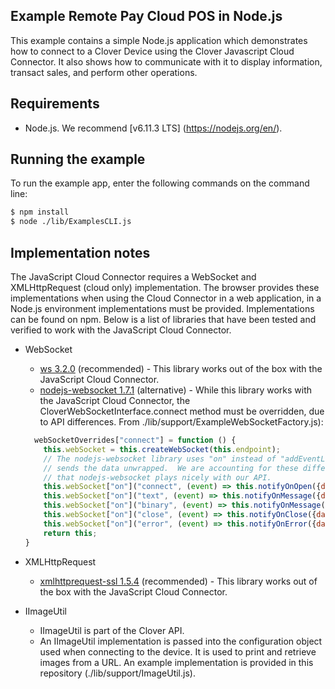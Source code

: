 ## Example Remote Pay Cloud POS in Node.js

This example contains a simple Node.js application which demonstrates how to connect to a Clover Device using the Clover Javascript Cloud Connector. It also shows how to communicate with it to display information, transact sales, and perform other operations.

## Requirements
- Node.js. We recommend [v6.11.3 LTS] (https://nodejs.org/en/).  

## Running the example

To run the example app, enter the following commands on the command line:

```bash
$ npm install
$ node ./lib/ExamplesCLI.js
```

## Implementation notes
The JavaScript Cloud Connector requires a WebSocket and XMLHttpRequest (cloud only) implementation. The browser provides these implementations when using the Cloud Connector in a web application, in a Node.js environment implementations must be provided. Implementations can be found on npm. Below is a list of libraries that have been tested and verified to work with the JavaScript Cloud Connector.

- WebSocket
    - [ws 3.2.0](https://www.npmjs.com/package/ws) (recommended) - This library works out of the box with the JavaScript Cloud Connector.
    - [nodejs-websocket 1.7.1](https://www.npmjs.com/package/nodejs-websocket) (alternative) - While this library works with the JavaScript Cloud Connector, the CloverWebSocketInterface.connect method must be overridden, due to API differences. From ./lib/support/ExampleWebSocketFactory.js):
    
    ```javascript
      webSocketOverrides["connect"] = function () {
        this.webSocket = this.createWebSocket(this.endpoint);
        // The nodejs-websocket library uses "on" instead of "addEventListener" and it
        // sends the data unwrapped.  We are accounting for these differences here so
        // that nodejs-websocket plays nicely with our API.
        this.webSocket["on"]("connect", (event) => this.notifyOnOpen({data: event})); // not standard
        this.webSocket["on"]("text", (event) => this.notifyOnMessage({data: event})); // not standard
        this.webSocket["on"]("binary", (event) => this.notifyOnMessage({data: event})); // not standard
        this.webSocket["on"]("close", (event) => this.notifyOnClose({data: event}));
        this.webSocket["on"]("error", (event) => this.notifyOnError({data: event}));
        return this;
    }
  
    ```
- XMLHttpRequest    
   - [xmlhttprequest-ssl 1.5.4](https://www.npmjs.com/package/xmlhttprequest-ssl) (recommended) - This library works out of the box with the JavaScript Cloud Connector.

- IImageUtil
   - IImageUtil is part of the Clover API.
   - An IImageUtil implementation is passed into the configuration object used when connecting to the device. It is used to print and retrieve images from a URL.  An example implementation is provided in this repository (./lib/support/ImageUtil.js).
